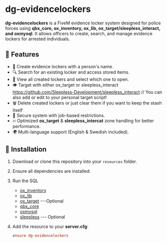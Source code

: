 # dg-evidencelockers

**dg-evidencelockers** is a FiveM evidence locker system designed for police forces using **qbx_core, ox_inventory, ox_lib, ox_target/sleepless_interact, and oxmysql**. It allows officers to create, search, and manage evidence lockers for arrested individuals.

## 🚀 Features

- 📁 Create evidence lockers with a person's name.
- 🔍 Search for an existing locker and access stored items.
- 📜 View all created lockers and select which one to open.
- 👁️ Target with either ox_target or sleepless_interact https://github.com/Sleepless-Development/sleepless_interact // You can also add or edit to your personal target script!
- 🗑️ Delete created lockers or just clear them if you want to keep the stash itself
- 🎯 Secure system with job-based restrictions.
- 🔥 Optimized **ox_target** & **sleepless_intercat** zone handling for better performance.
- 🌍 Multi-language support (English & Swedish included).

## 📂 Installation

1. Download or clone this repository into your `resources` folder.
2. Ensure all dependencies are installed:
3. Run the SQL

   - [ox_inventory](https://overextended.dev/ox_inventory/)
   - [ox_lib](https://overextended.dev/ox_lib/)
   - [ox_target](https://overextended.dev/ox_target/) ---Optional
   - [qbx_core](https://docs.qbox.re/)
   - [oxmysql](https://overextended.dev/oxmysql/)
   - [sleepless](https://github.com/Sleepless-Development/sleepless_interact) --- Optional

4. Add the resource to your **server.cfg**:
   ```ini
   ensure dg-evidencelockers
   ```
